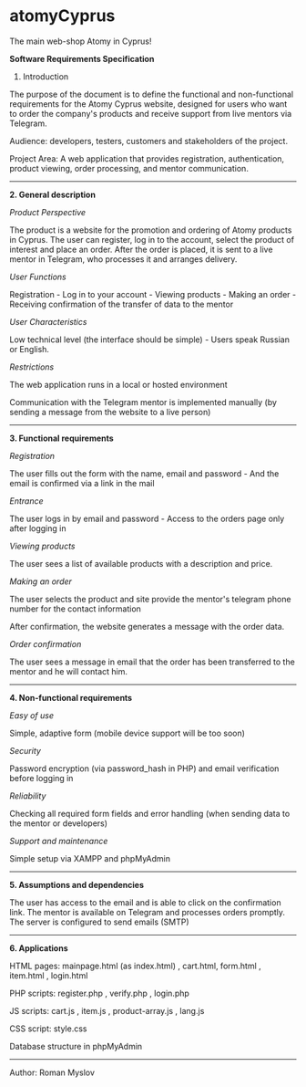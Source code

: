 # atomyCyprus
The main web-shop Atomy in Cyprus!

**Software Requirements Specification**

1. Introduction

The purpose of the document is to define the functional and non-functional requirements for the Atomy Cyprus website, designed for users who want to order the company's products and receive support from live mentors via Telegram.

Audience: developers, testers, customers and stakeholders of the project.

Project Area: A web application that provides registration, authentication, product viewing, order processing, and mentor communication.


---

**2. General description**

*Product Perspective*

The product is a website for the promotion and ordering of Atomy products in Cyprus. The user can register, log in to the account, select the product of interest and place an order. After the order is placed, it is sent to a live mentor in Telegram, who processes it and arranges delivery.

*User Functions*

Registration - Log in to your account - Viewing products - Making an order - Receiving confirmation of the transfer of data to the mentor


*User Characteristics*

Low technical level (the interface should be simple) - Users speak Russian or English.


*Restrictions*

The web application runs in a local or hosted environment

Communication with the Telegram mentor is implemented manually (by sending a message from the website to a live person)

---

**3. Functional requirements**

*Registration*

The user fills out the form with the name, email and password - And the email is confirmed via a link in the mail


*Entrance*

The user logs in by email and password - Access to the orders page only after logging in


*Viewing products*

The user sees a list of available products with a description and price.


*Making an order*

The user selects the product and site provide the mentor's telegram phone number for the contact information

After confirmation, the website generates a message with the order data.


*Order confirmation*

The user sees a message in email that the order has been transferred to the mentor and he will contact him.


---

**4. Non-functional requirements**

*Easy of use*

Simple, adaptive form (mobile device support will be too soon)

*Security*

Password encryption (via password_hash in PHP) and email verification before logging in

*Reliability*

Checking all required form fields and error handling (when sending data to the mentor or developers)


*Support and maintenance*

Simple setup via XAMPP and phpMyAdmin

---

**5. Assumptions and dependencies**

The user has access to the email and is able to click on the confirmation link. The mentor is available on Telegram and processes orders promptly. The server is configured to send emails (SMTP)

---

**6. Applications**

HTML pages: mainpage.html (as index.html) , cart.html, form.html , item.html , login.html

PHP scripts: register.php , verify.php , login.php

JS scripts: cart.js , item.js , product-array.js , lang.js

CSS script: style.css

Database structure in phpMyAdmin

---

Author: Roman Myslov
